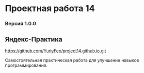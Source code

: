 # Проектная работа 14
### Версия 1.0.0
## Яндекс-Практика

<https://github.com/YuriyFeo/project14.github.io.git>

Самостоятельная практическая работа для улучшение навыков программирования. 

